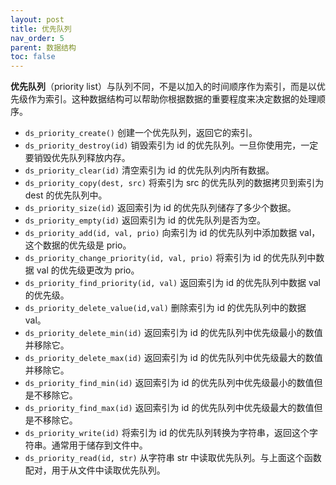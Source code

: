 ```yaml
---
layout: post
title: 优先队列
nav_order: 5
parent: 数据结构
toc: false
---
```


**优先队列**（priority list）与队列不同，不是以加入的时间顺序作为索引，而是以优先级作为索引。这种数据结构可以帮助你根据数据的重要程度来决定数据的处理顺序。

* `ds_priority_create()` 创建一个优先队列，返回它的索引。
* `ds_priority_destroy(id)` 销毁索引为 id 的优先队列。一旦你使用完，一定要销毁优先队列释放内存。
* `ds_priority_clear(id)` 清空索引为 id 的优先队列内所有数据。
* `ds_priority_copy(dest, src)` 将索引为 src 的优先队列的数据拷贝到索引为 dest 的优先队列中。
* `ds_priority_size(id)` 返回索引为 id 的优先队列储存了多少个数据。
* `ds_priority_empty(id)` 返回索引为 id 的优先队列是否为空。
* `ds_priority_add(id, val, prio)` 向索引为 id 的优先队列中添加数据 val，这个数据的优先级是 prio。
* `ds_priority_change_priority(id, val, prio)` 将索引为 id 的优先队列中数据 val 的优先级更改为 prio。
* `ds_priority_find_priority(id, val)` 返回索引为 id 的优先队列中数据 val 的优先级。
* `ds_priority_delete_value(id,val)` 删除索引为 id 的优先队列中的数据 val。
* `ds_priority_delete_min(id)` 返回索引为 id 的优先队列中优先级最小的数值并移除它。
* `ds_priority_delete_max(id)` 返回索引为 id 的优先队列中优先级最大的数值并移除它。
* `ds_priority_find_min(id)`  返回索引为 id 的优先队列中优先级最小的数值但是不移除它。
* `ds_priority_find_max(id)`  返回索引为 id 的优先队列中优先级最大的数值但是不移除它。
* `ds_priority_write(id)` 将索引为 id 的优先队列转换为字符串，返回这个字符串。通常用于储存到文件中。
* `ds_priority_read(id, str)` 从字符串 str 中读取优先队列。与上面这个函数配对，用于从文件中读取优先队列。
